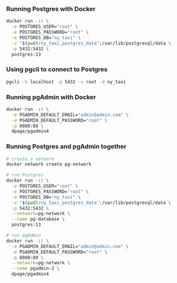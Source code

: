 ### Running Postgres with Docker
```bash
docker run -it \
  -e POSTGRES_USER="root" \
  -e POSTGRES_PASSWORD="root" \
  -e POSTGRES_DB="ny_taxi" \
  -v "$(pwd)/ny_taxi_postgres_data":/var/lib/postgresql/data \
  -p 5432:5432 \
  postgres:13
```

### Using pgcli to connect to Postgres
```bash
pgcli -h localhost -p 5432 -u root -d ny_taxi
```

### Running pgAdmin with Docker
```bash
docker run -it \
  -e PGADMIN_DEFAULT_EMAIL="admin@admin.com" \
  -e PGADMIN_DEFAULT_PASSWORD="root" \
  -p 8080:80 \
  dpage/pgadmin4
```

### Running Postgres and pgAdmin together
```bash
# create a network
docker network create pg-network

# run Postgres
docker run -it \
  -e POSTGRES_USER="root" \
  -e POSTGRES_PASSWORD="root" \
  -e POSTGRES_DB="ny_taxi" \
  -v "$(pwd)/ny_taxi_postgres_data":/var/lib/postgresql/data \
  -p 5432:5432 \
  --network=pg-network \
  --name pg-database \
  postgres:13

# run pgAdmin
docker run -it \
  -e PGADMIN_DEFAULT_EMAIL="admin@admin.com" \
  -e PGADMIN_DEFAULT_PASSWORD="root" \
  -p 8080:80 \
  --network=pg-network \
  --name pgadmin-2 \
  dpage/pgadmin4
```